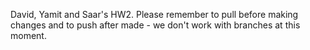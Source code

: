 David, Yamit and Saar's HW2.
Please remember to pull before making changes and to push after made - we don't work with branches at this moment.
